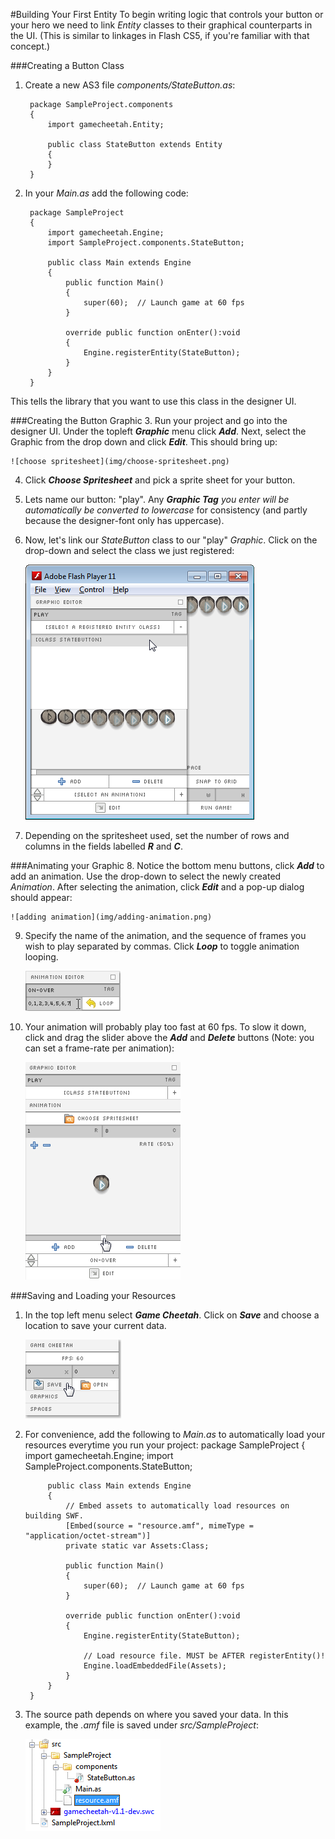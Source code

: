 #Building Your First Entity
To begin writing logic that controls your button or your hero we need to link *Entity* classes to their graphical counterparts in the UI. (This is similar to linkages in Flash CS5, if you're familiar with that concept.)

###Creating a Button Class
1. Create a new AS3 file *components/StateButton.as*:

        package SampleProject.components
        {
            import gamecheetah.Entity;

            public class StateButton extends Entity 
            {
            }
        }

2. In your *Main.as* add the following code:

        package SampleProject
        {
            import gamecheetah.Engine;
            import SampleProject.components.StateButton;

            public class Main extends Engine 
            {
                public function Main() 
                {
                    super(60);  // Launch game at 60 fps
                }

                override public function onEnter():void 
                {
                    Engine.registerEntity(StateButton);
                }
            }
        }
This tells the library that you want to use this class in the designer UI.

###Creating the Button Graphic
3. Run your project and go into the designer UI. Under the topleft **_Graphic_** menu click **_Add_**. Next, select the Graphic from the drop down and click **_Edit_**. This should bring up:

    ![choose spritesheet](img/choose-spritesheet.png)
    
4. Click **_Choose Spritesheet_** and pick a sprite sheet for your button.
5. Lets name our button: "play". Any _**Graphic Tag** you enter will be automatically be converted to lowercase_ for consistency (and partly because the designer-font only has uppercase).
6. Now, let's link our _StateButton_ class to our "play" _Graphic_. Click on the drop-down and select the class we just registered:

    ![link entity class](img/link-entity-class.png)
    
7. Depending on the spritesheet used, set the number of rows and columns in the fields labelled _**R**_ and _**C**_.

###Animating your Graphic
8. Notice the bottom menu buttons, click **_Add_** to add an animation. Use the drop-down to select the newly created _Animation_. After selecting the animation, click **_Edit_** and a pop-up dialog should appear:

    ![adding animation](img/adding-animation.png)
    
9. Specify the name of the animation, and the sequence of frames you wish to play separated by commas. Click _**Loop**_ to toggle animation looping.

    ![editing animation library](img/editing-animation.png)
    
10. Your animation will probably play too fast at 60 fps. To slow it down, click and drag the slider above the _**Add**_ and _**Delete**_ buttons (Note: you can set a frame-rate per animation):

    ![setting animation frame rate](img/setting-animation-frame-rate.png)
    
###Saving and Loading your Resources
1. In the top left menu select _**Game Cheetah**_. Click on _**Save**_ and choose a location to save your current data.
    
    ![saving resources](img/saving-resources.png)

2. For convenience, add the following to *Main.as* to automatically load your resources everytime you run your project:
        package SampleProject
        {
            import gamecheetah.Engine;
            import SampleProject.components.StateButton;

            public class Main extends Engine 
            {
                // Embed assets to automatically load resources on building SWF.
                [Embed(source = "resource.amf", mimeType = "application/octet-stream")]
                private static var Assets:Class;

                public function Main() 
                {
                    super(60);  // Launch game at 60 fps
                }

                override public function onEnter():void 
                {
                    Engine.registerEntity(StateButton);

                    // Load resource file. MUST be AFTER registerEntity()!
                    Engine.loadEmbeddedFile(Assets);
                }
            }
        }
3. The source path depends on where you saved your data. In this example, the _.amf_ file is saved under *src/SampleProject*:

    ![loading sample project structure](img/loading-sample-project-structure.png)